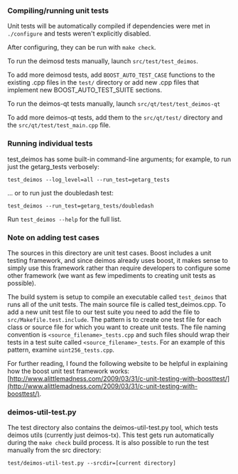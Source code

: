 ### Compiling/running unit tests

Unit tests will be automatically compiled if dependencies were met in `./configure`
and tests weren't explicitly disabled.

After configuring, they can be run with `make check`.

To run the deimosd tests manually, launch `src/test/test_deimos`.

To add more deimosd tests, add `BOOST_AUTO_TEST_CASE` functions to the existing
.cpp files in the `test/` directory or add new .cpp files that
implement new BOOST_AUTO_TEST_SUITE sections.

To run the deimos-qt tests manually, launch `src/qt/test/test_deimos-qt`

To add more deimos-qt tests, add them to the `src/qt/test/` directory and
the `src/qt/test/test_main.cpp` file.

### Running individual tests

test_deimos has some built-in command-line arguments; for
example, to run just the getarg_tests verbosely:

    test_deimos --log_level=all --run_test=getarg_tests

... or to run just the doubledash test:

    test_deimos --run_test=getarg_tests/doubledash

Run `test_deimos --help` for the full list.

### Note on adding test cases

The sources in this directory are unit test cases.  Boost includes a
unit testing framework, and since deimos already uses boost, it makes
sense to simply use this framework rather than require developers to
configure some other framework (we want as few impediments to creating
unit tests as possible).

The build system is setup to compile an executable called `test_deimos`
that runs all of the unit tests.  The main source file is called
test_deimos.cpp. To add a new unit test file to our test suite you need 
to add the file to `src/Makefile.test.include`. The pattern is to create 
one test file for each class or source file for which you want to create 
unit tests.  The file naming convention is `<source_filename>_tests.cpp` 
and such files should wrap their tests in a test suite 
called `<source_filename>_tests`. For an example of this pattern, 
examine `uint256_tests.cpp`.

For further reading, I found the following website to be helpful in
explaining how the boost unit test framework works:
[http://www.alittlemadness.com/2009/03/31/c-unit-testing-with-boosttest/](http://www.alittlemadness.com/2009/03/31/c-unit-testing-with-boosttest/).

### deimos-util-test.py

The test directory also contains the deimos-util-test.py tool, which tests deimos utils (currently just deimos-tx). This test gets run automatically during the `make check` build process. It is also possible to run the test manually from the src directory:

```
test/deimos-util-test.py --srcdir=[current directory]

```

